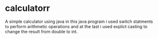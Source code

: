 # calculatorr
A simple calculator using java 
in this java program i used switch statments to perform arithmetic operations and at the last i used explict casting to change the result from double to int.
